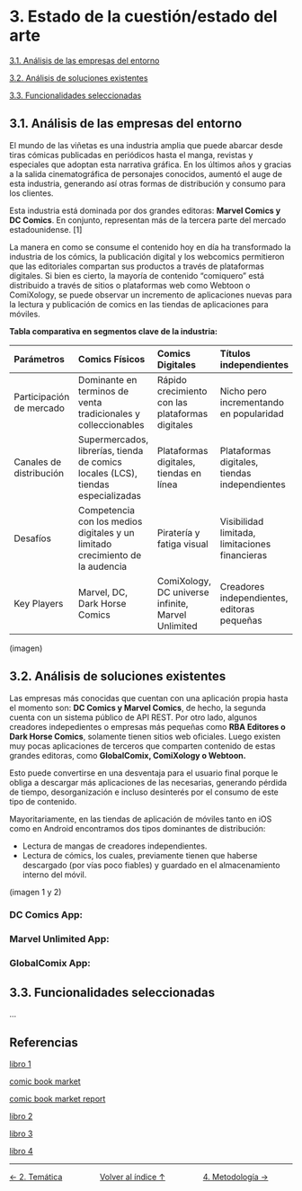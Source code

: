# 3. Estado de la cuestión/estado del arte

[3.1. Análisis de las empresas del entorno](#31-análisis-de-las-empresas-del-entorno)

[3.2. Análisis de soluciones existentes](#32-análisis-de-soluciones-existentes)

[3.3. Funcionalidades seleccionadas](#33-funcionalidades-seleccionadas)

## 3.1. Análisis de las empresas del entorno

El mundo de las viñetas es una industria amplia que puede abarcar desde tiras cómicas publicadas en periódicos hasta el manga, revistas y especiales que adoptan esta narrativa gráfica. En los últimos años y gracias a la salida cinematográfica de personajes conocidos, aumentó el auge de esta industria, generando así otras formas de distribución y consumo para los clientes.

Esta industria está dominada por dos grandes editoras: **Marvel Comics y DC Comics**. En conjunto, representan más de la tercera parte del mercado estadounidense. [1]

La manera en como se consume el contenido hoy en día ha transformado la industria de los cómics, la publicación digital y los webcomics permitieron que las editoriales compartan sus productos a través de plataformas digitales. Si bien es cierto, la mayoría de contenido “comiquero” está distribuido a través de sitios o plataformas web como Webtoon o ComiXology, se puede observar un incremento de aplicaciones nuevas para la lectura y publicación de comics en las tiendas de aplicaciones para móviles.

**Tabla comparativa en segmentos clave de la industria:**

| Parámetros | Comics Físicos | Comics Digitales | Títulos independientes | Títulos blockbuster |
|:---|:---|:---|:---|:---|
| Participación de mercado | Dominante en terminos de venta tradicionales y colleccionables | Rápido crecimiento con las plataformas digitales | Nicho pero incrementando en popularidad | Alta participación de mercado y ampliamente reconocidos |
| Canales de distribución | Supermercados, librerías, tienda de comics locales (LCS), tiendas especializadas | Plataformas digitales, tiendas en línea | Plataformas digitales, tiendas independientes | Todos los grandes canales incluyendo físicos y digitales |
| Desafíos | Competencia con los medios digitales y un limitado crecimiento de la audencia | Piratería y fatiga visual | Visibilidad limitada, limitaciones financieras | Saturación y competencia con otros medios de comunicación |
| Key Players | Marvel, DC, Dark Horse Comics | ComiXology, DC universe infinite, Marvel Unlimited | Creadores independientes, editoras pequeñas | DC, The Walt Disney Company |

(imagen)

## 3.2. Análisis de soluciones existentes

Las empresas más conocidas que cuentan con una aplicación propia hasta el momento son: **DC Comics y Marvel Comics**, de hecho, la segunda cuenta con un sistema público de API REST. Por otro lado, algunos creadores indepedientes o empresas más pequeñas como **RBA Editores o Dark Horse Comics**, solamente tienen sitios web oficiales. Luego existen muy pocas aplicaciones de terceros que comparten contenido de estas grandes editoras, como **GlobalComix, ComiXology o Webtoon.**

Esto puede convertirse en una desventaja para el usuario final porque le obliga a descargar más aplicaciones de las necesarias, generando pérdida de tiempo, desorganización e incluso desinterés por el consumo de este tipo de contenido.

Mayoritariamente, en las tiendas de aplicación de móviles tanto en iOS como en Android encontramos dos tipos dominantes de distribución:
- Lectura de mangas de creadores independientes.
- Lectura de cómics, los cuales, previamente tienen que haberse descargado (por vías poco fiables) y guardado en el almacenamiento interno del móvil.

(imagen 1 y 2)

### DC Comics App:

### Marvel Unlimited App:

### GlobalComix App:

## 3.3. Funcionalidades seleccionadas

...

## Referencias

[libro 1](https://books.google.es/books?hl=es&lr=&id=Jn4qwJ7LdMUC&oi=fnd&pg=PR9&dq=comics+industry&ots=-SFJiRKQhC&sig=So9tg58I93gjUNPFIskJBMKmGiQ#v=onepage&q=comics%20industry&f=false)

[comic book market](https://www.alliedmarketresearch.com/comic-book-market-A98892)

[comic book market report](https://www.grandviewresearch.com/industry-analysis/comic-books-market-report)

[libro 2](https://resmicte.library.upatras.gr/culture/article/view/4594/4455)

[libro 3](https://journals.bme.hu/oee/article/view/38920/22709)

[libro 4](https://www.proquest.com/openview/83eac61a2d1ffdbd339c8d3528473b6b/1?cbl=2055417&pq-origsite=gscholar)

---
<div style="display:flex; justify-content: space-between; align-items: center;">
    <a href="2.tematica.md">← 2. Temática</a> &nbsp; &nbsp; &nbsp;
    <a href="indice.md">Volver al índice ↑</a> &nbsp; &nbsp; &nbsp;
    <a href="4.metodologia.md">4. Metodología →</a> &nbsp; &nbsp; &nbsp;
</div>